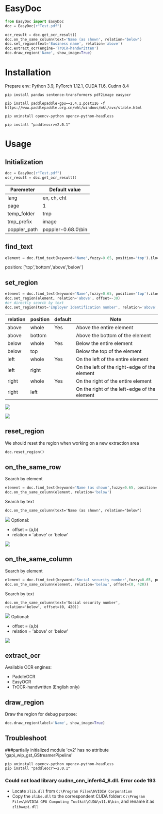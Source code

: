 # EasyDoc

```Python
from EasyDoc import EasyDoc
doc = EasyDoc(r"Test.pdf")

ocr_result = doc.get_ocr_result()
doc.on_the_same_column(text='Name (as shown', relation='below')
doc.set_region(text='Business name', relation='above')
doc.extract_ocr(engine='TrOCR-handwritten')
doc.draw_region('Name', show_image=True)
```

# Installation
Prepare env: Python 3.9, PyTorch 1.12.1, CUDA 11.6, Cudnn 8.4

```commandline
pip install pandas sentence-transformers pdf2image easyocr

pip install paddlepaddle-gpu==2.4.1.post116 -f https://www.paddlepaddle.org.cn/whl/windows/mkl/avx/stable.html

pip uninstall opencv-python opencv-python-headless

pip install "paddleocr>=2.0.1"
```

# Usage
## Initialization
```Python
doc = EasyDoc(r"Test.pdf")
ocr_result = doc.get_ocr_result()
```
| Paremeter    | Default value      |
|--------------|--------------------|
| lang         | en, ch, cht        |
| page         | 1                  |
| temp_folder  | tmp                |
| tmp_prefix   | image              |
| poppler_path | poppler-0.68.0\bin |

## find_text
```Python
element = doc.find_text(keyword='Name',fuzzy=0.65, position='top').iloc[0][:]
```
position: ['top','bottom','above','below']

## set_region
```Python
element = doc.find_text(keyword='Name',fuzzy=0.65, position='top').iloc[0][:]
doc.set_region(element, relation='above', offset=-30)
#or directly search by text
doc.set_region(text='Employer Identification number', relation='above', offset=-30)
```
| relation | position | default | Note                                          |
|----------|----------|---------|-----------------------------------------------|
| above    | whole    | Yes     | Above the entire element                      |
| above    | bottom   |         | Above the bottom of the element               |
| below    | whole    | Yes     | Below the entire element                      |
| below    | top      |         | Below the top of the element                  |
| left     | whole    | Yes     | On the left of the entire element             |
| left     | right    |         | On the left of the right-edge of the element  |              
| right    | whole    | Yes     | On the right of the entire element            |
| right    | left     |         | On the right of the left-edge of the element  |

![](doc/set_region_below_whole.png)

![](doc/set_region_right_left.png)

## reset_region
We should reset the region when working on a new extraction area
```Python
doc.reset_region()
```

## on_the_same_row
Search by element
```Python
element = doc.find_text(keyword='Name (as shown',fuzzy=0.65, position='top').iloc[0][:]
doc.on_the_same_column(element, relation='below')
```
Search by text
```
doc.on_the_same_column(text='Name (as shown', relation='below')
```
![](doc/on_the_same_row.png)
Optional: 
- offset = (a,b)
- relation = 'above' or 'below'

![](doc/on_the_same_row_relation.png)

## on_the_same_column
Search by element
```Python
element = doc.find_text(keyword='Social security number',fuzzy=0.65, position='top').iloc[0][:]
doc.on_the_same_column(element, relation='below', offset=(0, 420))
```
Search by text
```
doc.on_the_same_column(text='Social security number', relation='below', offset=(0, 420))
```
![](doc/on_the_same_column.png)
Optional: 
- offset = (a,b)
- relation = 'above' or 'below'

![](doc/on_the_same_column_relation.png)

## extract_ocr
Available OCR engines:
- PaddleOCR
- EasyOCR
- TrOCR-handwritten (English only)

## draw_region
Draw the region for debug purpose:
```Python
doc.draw_region(label='Name', show_image=True)
```

## Troubleshoot

###partially initialized module 'cv2' has no attribute 'gapi_wip_gst_GStreamerPipeline'
```commandline
pip uninstall opencv-python opencv-python-headless
pip install "paddleocr>=2.0.1"
```

### Could not load library cudnn_cnn_infer64_8.dll. Error code 193
- Locate `zlib.dll` from `C:\Program Files\NVIDIA Corporation`
- Copy the `zlibe.dll` to the correspondent CUDA folder: `C:\Program Files\NVIDIA GPU Computing Toolkit\CUDA\v11.6\bin`, and rename it as `zlibwapi.dll`